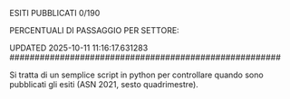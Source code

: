 ESITI PUBBLICATI 0/190 

PERCENTUALI DI PASSAGGIO PER SETTORE:

UPDATED 2025-10-11 11:16:17.631283
###################################################### 

Si tratta di un semplice script in python per controllare quando sono pubblicati gli esiti (ASN 2021, sesto quadrimestre).

